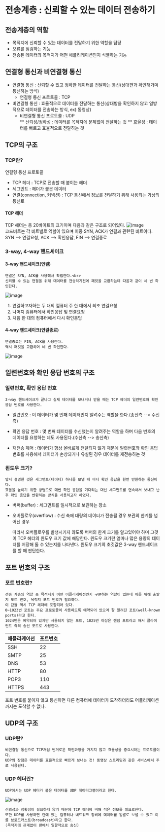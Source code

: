 # 전송계층 : 신뢰할 수 있는 데이터 전송하기

## 전송계층의 역할
- 목적지에 신뢰할 수 있는 데이터를 전달하기 위한 역할을 담당
- 오류를 점검하는 기능
- 전송된 데이터의 목적지가 어떤 애플리케이션인지 식별하는 기능

## 연결형 통신과 비연결형 통신
- 연결형 통신 : 신뢰할 수 있고 정확한 데이터를 전달하는 통신(상대편과 확인해가며 통신하는 방식)<br>
    - 연결형 통신 프로토콜 : TCP
- 비연결형 통신 : 효율적으로 데이터를 전달하는 통신(상대방을 확인하지 않고 일방적으로 데이터를 전송하는 방식, ex) 동영상)<br>
    - 비연결형 통신 프로토콜 : UDP<br>
** 신뢰성/정확성 : 데이터를 목적지에 문제없이 전달하는 것
** 효율성 : 데이터를 빠르고 효율적으로 전달하는 것

## TCP의 구조

### TCP란?

연결형 통신 프로토콜
- TCP 헤더 : TCP로 전송할 때 붙이는 헤더
- 세그먼트 : 헤더가 붙은 데이터
- 연결(connection, 커넥션) : TCP 통신에서 정보를 전달하기 위해 사용되는 가상의 통신로

#### TCP 헤더
TCP 헤더는 총 20바이트의 크기이며 다음과 같은 구조로 되어있다.
![image](http://www.ktword.co.kr/img_data/1889_1.JPG)
<br>
코드비트는 각 비트별로 역할이 있으며 이중 SYN, ACK가 연결과 관련된 비트이다.<br>
SYN --> 연결요청, ACK --> 확인응답, FIN --> 연결종료

### 3-way, 4-way 핸드셰이크

#### 3-way 핸드셰이크(연결)
    연결은 SYN, ACK를 사용해서 확립한다.<br>
    신뢰할 수 있는 연결을 위해 데이터를 전송하기전에 패킷을 교환하는데 다음과 같이 세 번 확인한다.
![image](https://www.researchgate.net/profile/Zerina-Masetic/publication/321698222/figure/fig3/AS:631632801320965@1527604403114/TCP-three-way-handshake.png)
1. 연결하고자하는 두 대의 컴퓨터 주 한 대에서 최초 연결요청
2. 나머지 컴퓨터에서 확인응답 및 연결요청
3. 처음 한 대의 컴퓨터에서 다시 확인응답

#### 4-way 핸드셰이크(연결종료)
    연결종료는 FIN, ACK를 사용한다.
    역시 패킷을 교환하며 네 번 확인한다.
![image](https://ipcisco.com/wp-content/uploads/tcp-4-way-handshake.jpg)

## 일련번호와 확인 응답 번호의 구조

### 일련번호, 확인 응답 번호
    3-way 핸드셰이크가 끝나고 실제 데이터를 보내거나 받을 때는 TCP 헤더의 일련번호와 확인 응답 번호를 사용한다.

- 일련번호 : 이 데이터가 몇 번째 데이터인지 알려주는 역할을 한다.(송신측 --> 수신측)
- 확인 응답 번호 : 몇 번째 데이터를 수신했는지 알려주는 역할을 하며 다음 번호의 데이터를 요청하는 데도 사용된다.(수신측 --> 송신측)

- 재전송 제어 : 데이터가 항상 올바르게 전달되지 않기 때문에 일련번호와 확인 응답 번호를 사용해서 데이터가 손상되거나 유실된 경우 데이터를 재전송하는 것

### 윈도우 크기?
    앞서 설명한 것은 세그먼트(데이터) 하나를 보낼 때 마다 확인 응답을 한번 반환하는 통신이다.
    효율을 높이기 위한 방법으로 매번 확인 응답을 기다리는 대신 세그먼트를 연속해서 보내고 난 후 확인 응답을 반환하는 방식을 사용하고자 하였다.

- 버퍼(buffer) : 세그먼트를 일시적으로 보관하는 장소
- 오버플로우(overflow) : 수신 측에 대량의 데이터가 전송될 경우 보관의 한계를 넘어선 경우

    따라서 오버플로우를 발생시키지 않도록 버퍼의 한계 크기를 알고있어야 하며 그것이 TCP 헤더의 윈도우 크기 값에 해당한다.
    윈도우 크기란 얼마나 많은 용량의 데이터를 저장해 둘 수 있는지를 나타낸다. 윈도우 크기의 초깃값은 3-way 핸드셰이크를 할 때 판단한다.

## 포트 번호의 구조

### 포트 번호란?

    전송 계층의 역할 중 목적지가 어떤 어플리케이션인지 구분하는 역할이 있는데 이를 위해 출발지 포트 번호, 목적지 포트 번호가 필요하다. 
    이 값들 역시 TCP 헤더에 포함되어 있다.
    0~1023번 포트는 주요 프로토콜이 사용하도록 예약되어 있으며 잘 알려진 포트(well-known ports)라고 한다.
    1024번은 예약되어 있지만 사용되지 않는 포트, 1025번 이상은 랜덤 포트라고 해서 클라이언트 측의 송신 포트로 사용한다.

|애플리케이션|포트번호|
|---|---|
|SSH|22|
|SMTP|25|
|DNS|53|
|HTTP|80|
|POP3|110|
|HTTPS|443|

포트 번호를 붙이지 않고 통신하면 다른 컴퓨터에 데이터가 도착하더라도 어플리케이션까지는 도착할 수 없다.

## UDP의 구조

### UDP란?
    비연결형 통신으로 TCP처럼 번거로운 확인과정을 거치지 않고 효율성을 중요시하는 프로토콜이다. 
    UDP의 장점은 데이터를 효율적으로 빠르게 보내는 것! 동영상 스트리밍과 같은 서비스에서 주로 사용된다.

### UDP 헤더란?
    UDP에서는 UDP 헤더가 붙은 데이터를 UDP 데이터그램이라고 한다.

![image](http://www.ktword.co.kr/img_data/323_2.jpg)

    신뢰성과 정확성이 필요하지 않기 때문에 TCP 헤더에 비해 적은 정보를 필요로한다. 
    또한 UDP를 사용하면 랜에 있는 컴퓨터나 네트워크 장비에 데이터를 일괄로 보낼 수 있고 이를 브로드캐스트(broadcast)라고 한다.
    (목적지에 관계없이 랜에서 일괄적으로 송신)
